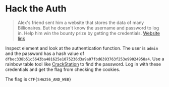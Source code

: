 # Hack the Auth

> Alex's friend sent him a website that stores the data of many Billionaires. But he doesn't know the username and password to log in. Help him win the bounty prize by getting the credentials. [Website link](https://wec-ctf-2022-web.herokuapp.com/q1)

Inspect element and look at the authentication function. The user is `admin` and the password has a hash value of `dfbec338b51c5643ba481625e1075236d3a9a07fbd6393763f253e99024958a4`. Use a rainbow table tool like [CrackStation](https://crackstation.net/) to find the password. Log in with these credentials and get the flag from checking the cookies.

The flag is `CTF{SHA256_AND_WEB}`
